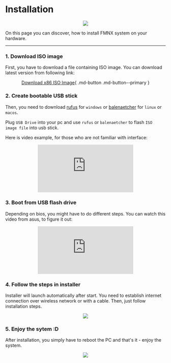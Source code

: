 # Installation

<p align="center">
<img style="align: center; max-height: 35%; max-width: 35%" src="/flash.png" />
</p>

On this page you can discover, how to install FMNX system on your hardware.

---

### 1. Download ISO image

First, you have to download a file containing ISO image. You can download latest version from following link:

<center>

[Download x86 ISO Image](https://fmnx.ru/attachments/ab793cc8-2908-4020-a207-500fb0743b95){ .md-button .md-button--primary }

</center>

### 2. Create bootable USB stick

Then, you need to download [rufus](https://rufus.ie/en/) for `windows` or [balenaetcher](https://www.balena.io/etcher) for `linux` or `macos`.

Plug `USB Drive` into your pc and use `rufus` or `balenaetcher` to flash `ISO image file` into usb stick.

Here is video example, for those who are not familiar with interface:

<center>
    <iframe class="install-box" src="https://www.youtube.com/embed/uiUGdRAUy-0" frameborder="0" allowfullscreen></iframe>
</center>

### 3. Boot from USB flash drive

Depending on bios, you might have to do different steps. You can watch this video from asus, to figure it out:

<center>
    <iframe  class="install-box" src="https://www.youtube.com/embed/BKVShiMUePc" frameborder="0" allowfullscreen></iframe>
</center>

### 4. Follow the steps in installer

Installer will launch automatically after start. You need to establish internet connection over wireless network or with a cable. Then, just follow installation steps.

<p align="center">
<img class="install-box" src="/installer.png" />
</p>

### 5. Enjoy the sytem :D

After installation, you simply have to reboot the PC and that's it - enjoy the system.

<p align="center">
<img class="install-box" src="/base.png" />
</p>

